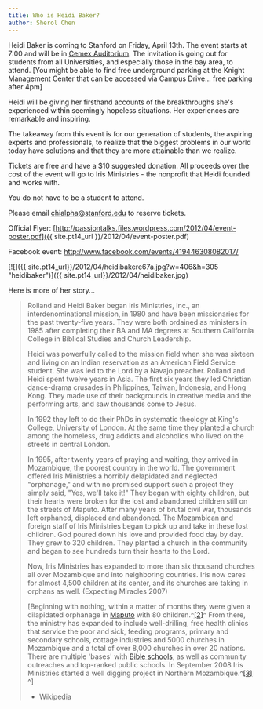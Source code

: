 ```yaml
---
title: Who is Heidi Baker?
author: Sherol Chen
---
```


Heidi Baker is coming to Stanford on Friday, April 13th. The event
starts at 7:00 and will be in [Cemex
Auditorium](http://maps.google.com/maps/place?q=cemex+auditorium+stanford&cid=9228248476962410824).
The invitation is going out for students from all Universities, and
especially those in the bay area, to attend. [You might be able to find
free underground parking at the Knight Management Center that can be
accessed via Campus Drive... free parking after 4pm]

<!-- break -->

Heidi will be giving her firsthand accounts of the breakthroughs she's
experienced within seemingly hopeless situations. Her experiences are
remarkable and inspiring.

The takeaway from this event is for our generation of students, the
aspiring experts and professionals, to realize that the biggest problems
in our world today have solutions and that they are more attainable than
we realize.

Tickets are free and have a \$10 suggested donation. All proceeds over
the cost of the event will go to Iris Ministries - the nonprofit that
Heidi founded and works with.

You do not have to be a student to attend.

Please email chialpha@stanford.edu to reserve tickets.

Official Flyer:
[http://passiontalks.files.wordpress.com/2012/04/event-poster.pdf]({{ site.pt14_url }}/2012/04/event-poster.pdf)

Facebook event: <http://www.facebook.com/events/419446308082017/>

[![]({{ site.pt14_url}}/2012/04/heidibakere67a.jpg?w=406&h=305 "heidibaker")]({{ site.pt14_url}}/2012/04/heidibaker.jpg)

Here is more of her story...

> Rolland and Heidi Baker began Iris Ministries, Inc., an
> interdenominational mission, in 1980 and have been missionaries for
> the past twenty-five years. They were both ordained as ministers in
> 1985 after completing their BA and MA degrees at Southern California
> College in Biblical Studies and Church Leadership.
>
> Heidi was powerfully called to the mission field when she was sixteen
> and living on an Indian reservation as an American Field Service
> student. She was led to the Lord by a Navajo preacher. Rolland and
> Heidi spent twelve years in Asia. The first six years they led
> Christian dance-drama crusades in Philippines, Taiwan, Indonesia, and
> Hong Kong. They made use of their backgrounds in creative media and
> the performing arts, and saw thousands come to Jesus.
>
> In 1992 they left to do their PhDs in systematic theology at King's
> College, University of London. At the same time they planted a church
> among the homeless, drug addicts and alcoholics who lived on the
> streets in central London.
>
> In 1995, after twenty years of praying and waiting, they arrived in
> Mozambique, the poorest country in the world. The government offered
> Iris Ministries a horribly delapidated and neglected "orphanage," and
> with no promised support such a project they simply said, "Yes, we'll
> take it!" They began with eighty children, but their hearts were
> broken for the lost and abandoned children still on the streets of
> Maputo. After many years of brutal civil war, thousands left orphaned,
> displaced and abandoned. The Mozambican and foreign staff of Iris
> Ministries began to pick up and take in these lost children. God
> poured down his love and provided food day by day. They grew to 320
> children. They planted a church in the community and began to see
> hundreds turn their hearts to the Lord.
>
> Now, Iris Ministries has expanded to more than six thousand churches
> all over Mozambique and into neighboring countries. Iris now cares for
> almost 4,500 children at its center, and its churches are taking in
> orphans as well. (Expecting Miracles 2007)
>
> [Beginning with nothing, within a matter of months they were given a
> dilapidated orphanage
> in [Maputo](http://en.wikipedia.org/wiki/Maputo "Maputo") with 80
> children.^[[2]](http://en.wikipedia.org/wiki/Heidi_Baker#cite_note-CBN-1)^ From
> there, the ministry has expanded to include well-drilling, free health
> clinics that service the poor and sick, feeding programs, primary and
> secondary schools, cottage industries and 5000 churches in Mozambique
> and a total of over 8,000 churches in over 20 nations. There are
> multiple 'bases' with [Bible
> schools](http://en.wikipedia.org/wiki/Bible_school "Bible school"), as
> well as community outreaches and top-ranked public schools. In
> September 2008 Iris Ministries started a well digging project in
> Northern
> Mozambique.^[[3]](http://en.wikipedia.org/wiki/Heidi_Baker#cite_note-2) ^]
> - Wikipedia

